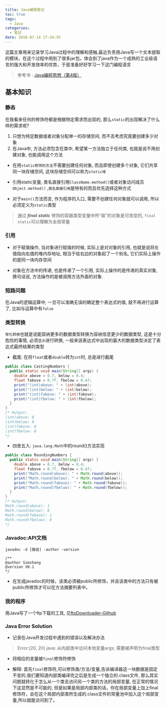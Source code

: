 ```yaml
---
title: Java编程笔记
toc: true
tags:
  - Java
categories:
  - 笔记
date: 2016-07-14 17:34:55
---
```


这篇文章用来记录学习Java过程中的理解和感触,最近负责用Java写一个文本提取的模块，在这个过程中用到了很多jar包，体会到了java作为一个成熟的工业级语言的强大和开发效率的优势，于是准备好好学习一下这门编程语言

> 参考书 : [Java编程思想（第4版）](https://book.douban.com/subject/2130190/)

<!--more-->


## 基本知识

### 静态

在我看来任何的修饰符都是根据特定需求而出现的, 那么`static`的出现解决了什么样的需求呢?

1. 只想为特定数据或者对象分配单一的存储空间, 而不去考虑究竟要创建多少对象
2. 在Java中, 方法必须包含在类中, 希望某一方法独立于任何类, 也就是说不用创建对象, 也能调用这个方法
 

- 在用`static修饰的方法`不需要创建任何对象, 而且即使创建多个对象, 它们共享同一块存储空间, 这块存储空间可以称为`static域`

- 引用static变量, 类名直接引用`ClassName.method()`或者对象访问成员`Object.method()` ,`类名直接引用`是特有的而且优先选择这种方式

- 对于`main()`方法而言, 作为程序的入口, 需要不创建任何对象就可以调用, 所以必须定义为`static`类型

> 通过 _**final** **static**_ 修饰的容器类型变量中所“装”的对象是可改变的, `final static`可以理解为全局常量

### 引用

- 对于赋值操作, 当对象进行赋值的时候, 实际上是对对象的引用, 也就是说将左值指向右值的堆内存地址, 相当于给右边的对象起了一个别名, 它们实际上操作的是同一块内存空间

- 对象在方法中的传递, 也是传递了一个引用, 实际上操作的是传递的真实对象, 换句话说, 方法操作的是被调用方法外面的对象.

### 短路问题

在Java的逻辑运算中, 一旦可以准确无误的确定整个表达式的值, 就不再进行运算了, 比如与运算中有`false`

### 类型转换

`窄化转换`也就是说能容纳更多的数据类型转换为容纳信息更少的数据类型, 这是十分危险的事情, 必须`显示`进行转换, 一般来说表达式中出现的最大的数据类型决定了表达式最终结果的类型

- 截尾: 在将`float`或者`double`转为`int`时, 总是进行截尾

```java
public class CastingNumbers {
  public static void main(String[] args) {
    double above = 0.7, below = 0.4;
    float fabove = 0.7f, fbelow = 0.4f;
    print("(int)above: " + (int)above);
    print("(int)below: " + (int)below);
    print("(int)fabove: " + (int)fabove);
    print("(int)fbelow: " + (int)fbelow);
  }
} 
/* Output:
(int)above: 0
(int)below: 0
(int)fabove: 0
(int)fbelow: 0
*/

```

- 四舍五入: `java.lang.Math`中的round()方法实现

```java
public class RoundingNumbers {
  public static void main(String[] args) {
    double above = 0.7, below = 0.4;
    float fabove = 0.7f, fbelow = 0.4f;
    print("Math.round(above): " + Math.round(above));
    print("Math.round(below): " + Math.round(below));
    print("Math.round(fabove): " + Math.round(fabove));
    print("Math.round(fbelow): " + Math.round(fbelow));
  }
} 
/* Output:
Math.round(above): 1
Math.round(below): 0
Math.round(fabove): 1
Math.round(fbelow): 0
*/

```

### Javadoc:API文档

```
javadoc -d [路径] -author -version

/**
@author Simshang
@version V0.1
*/

```

- 在生成javadoc的时候，该类必须被public所修饰，并且该类中的方法只有被public所修饰才可以在方法摘要列表中。

   
### **我的程序**

用Java写了一个ftp下载的工具, 见[ftpDownloader-Github](https://github.com/Simshang/ftpDownloader)
   
### **Java Error Solution**

- 记录在Java开发过程中遇到的错误以及解决办法

> Error:(20, 20) java: 从内部类中访问本地变量args; 需要被声明为final类型

- 将相应的变量被`final`修饰符修饰 

- 解释:
  首先`final`修饰符,可以修饰类/方法/变量,告诉编译器这一块数据是固定不变的.我们要知道内部类编译完之后是生成一个独立的.class文件, 那么其实问题就转化于怎么从一个类去访问另一个类的方法的局部变量, 在正常的情况下这显然是不可能的, 但是如果是局部内部类的话，你在局部变量上加上final修饰符，会在这个局部内部类所生成的.class文件的常量池中加入这个局部变量,所以就能访问到了。